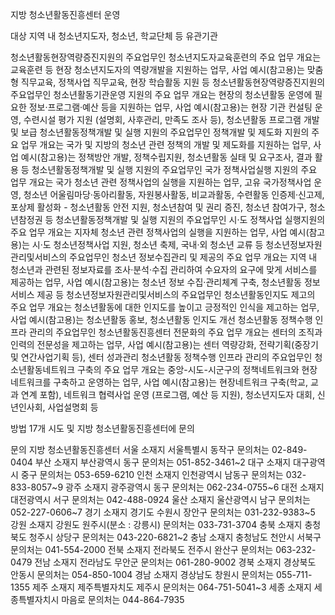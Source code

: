 지방 청소년활동진흥센터 운영

대상
 지역 내 청소년지도자, 청소년, 학교단체 등 유관기관

   청소년활동현장역량증진지원의 주요업무인 청소년지도자교육훈련의 주요 업무 개요는 교육훈련 등 현장 청소년지도자의 역량개발을 지원하는 업무, 사업 예시(참고용)는 맞춤형 직무교육, 정책사업 직무교육, 현장 학습활동 지원 등
   청소년활동현장역량증진지원의 주요업무인 청소년활동기관운영 지원의 주요 업무 개요는 현장의 청소년활동 운영에 필요한 정보·프로그램·예산 등을 지원하는 업무, 사업 예시(참고용)는 현장 기관 컨설팅 운영, 수련시설 평가 지원 (설명회, 사후관리, 만족도 조사 등), 청소년활동 프로그램 개발 및 보급
    청소년활동정책개발 및 실행 지원의 주요업무인 정책개발 및 제도화 지원의 주요 업무 개요는 국가 및 지방의 청소년 관련 정책의 개발 및 제도화를 지원하는 업무, 사업 예시(참고용)는 정책방안 개발, 정책수립지원, 청소년활동 실태 및 요구조사, 결과 활용 등
   청소년활동정책개발 및 실행 지원의 주요업무인 국가 정책사업실행 지원의 주요 업무 개요는 국가 청소년 관련 정책사업의 실행을 지원하는 업무, 고유 국가정책사업 운영, 청소년 어울림마당·동아리활동, 자원봉사활동, 비교과활동, 수련활동 인증제·신고제, 포상제 활성화 - 청소년활동 안전 지원, 청소년참여 및 권리 증진, 청소년 참여가구, 청소년참정권 등
   청소년활동정책개발 및 실행 지원의 주요업무인 시·도 정책사업 실행지원의 주요 업무 개요는 지자체 청소년 관련 정책사업의 실행을 지원하는 업무, 사업 예시(참고용)는 시·도 청소년정책사업 지원, 청소년 축제, 국내·외 청소년 교류 등
   청소년정보자원관리및서비스의 주요업무인 청소년 정보수집관리 및 제공의 주요 업무 개요는 지역 내 청소년과 관련된 정보자료를 조사·분석·수집 관리하여 수요자의 요구에 맞게 서비스를 제공하는 업무, 사업 예시(참고용)는 청소년 정보 수집·관리체계 구축, 청소년활동 정보서비스 제공 등
   청소년정보자원관리및서비스의 주요업무인 청소년활동인지도 제고의 주요 업무 개요는 청소년활동에 대한 인지도를 높이고 긍정적인 인식을 제고하는 업무, 사업 예시(참고용)는 청소년활동 홍보, 청소년활동 인지도 개선
   청소년활동 정책수행 인프라 관리의 주요업무인 청소년활동진흥센터 전문화의 주요 업무 개요는 센터의 조직과 인력의 전문성을 제고하는 업무, 사업 예시(참고용)는 센터 역량강화, 전략기획(중장기 및 연간사업기획 등), 센터 성과관리
   청소년활동 정책수행 인프라 관리의 주요업무인 청소년활동네트워크 구축의 주요 업무 개요는 중앙-시도-시군구의 정책네트워크와 현장네트워크를 구축하고 운영하는 업무, 사업 예시(참고용)는 현장네트워크 구축(학교, 교과 연계 포함), 네트워크 협력사업 운영 (프로그램, 예산 등 지원), 청소년지도자 대회, 신년인사회, 사업설명회 등

방법
 17개 시도 및 지방 청소년활동진흥센터에 문의

문의
 지방 청소년활동진흥센터
   서울 소재지 서울특별시 동작구 문의처는 02-849-0404
   부산 소재지 부산광역시 동구 문의처는 051-852-3461~2
   대구 소재지 대구광역시 중구 문의처는 053-659-6210
   인천 소재지 인천광역시 남동구 문의처는 032-833-8057~9
   광주 소재지 광주광역시 동구 문의처는 062-234-0755~6
   대전 소재지 대전광역시 서구 문의처는 042-488-0924
   울산 소재지 울산광역시 남구 문의처는 052-227-0606~7
   경기 소재지 경기도 수원시 장안구 문의처는 031-232-9383~5
   강원 소재지 강원도 원주시(분소 : 강릉시) 문의처는 033-731-3704
   충북 소재지 충청북도 청주시 상당구 문의처는 043-220-6821~2
   충남 소재지 충청남도 천안시 서북구 문의처는 041-554-2000
   전북 소재지 전라북도 전주시 완산구 문의처는 063-232-0479
   전남 소재지 전라남도 무안군 문의처는 061-280-9002
   경북 소재지 경상북도 안동시 문의처는 054-850-1004 
   경남 소재지 경상남도 창원시 문의처는 055-711-1355 
   제주 소재지 제주특별자치도 제주시 문의처는 064-751-5041~3 
   세종 소재지 세종특별자치시 마음로 문의처는 044-864-7935


